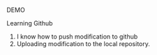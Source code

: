DEMO

Learning Github

1. I know how to push modification to github
2. Uploading modification to the local repository.

